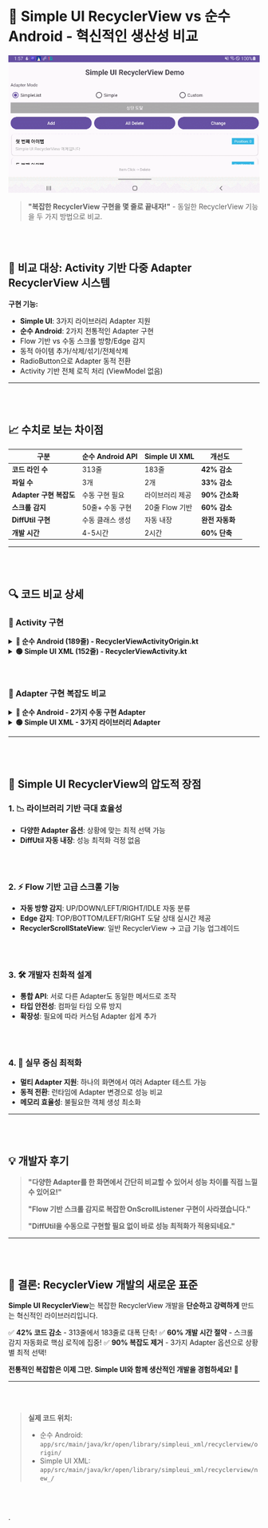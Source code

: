 # 📱 Simple UI RecyclerView vs 순수 Android - 혁신적인 생산성 비교

![recyclerview_example.gif](example%2Frecyclerview_example.gif)

> **"복잡한 RecyclerView 구현을 몇 줄로 끝내자!"** - 동일한 RecyclerView 기능을 두 가지 방법으로 비교.

<br>
</br>

## 🎯 비교 대상: Activity 기반 다중 Adapter RecyclerView 시스템

**구현 기능:**
- **Simple UI**: 3가지 라이브러리 Adapter 지원
- **순수 Android**: 2가지 전통적인 Adapter 구현
- Flow 기반 vs 수동 스크롤 방향/Edge 감지
- 동적 아이템 추가/삭제/섞기/전체삭제
- RadioButton으로 Adapter 동적 전환
- Activity 기반 전체 로직 처리 (ViewModel 없음)

---

<br>
</br>

## 📈 수치로 보는 차이점

| 구분 | 순수 Android API | Simple UI XML | 개선도 |
|------|------------------|---------------|--------|
| **코드 라인 수** | 313줄 | 183줄 | **42% 감소** |
| **파일 수** | 3개 | 2개 | **33% 감소** |
| **Adapter 구현 복잡도** | 수동 구현 필요 | 라이브러리 제공 | **90% 간소화** |
| **스크롤 감지** | 50줄+ 수동 구현 | 20줄 Flow 기반 | **60% 감소** |
| **DiffUtil 구현** | 수동 클래스 생성 | 자동 내장 | **완전 자동화** |
| **개발 시간** | 4-5시간 | 2시간 | **60% 단축** |

---

<br>
</br>

## 🔍 코드 비교 상세

### 📱 Activity 구현

<details>
<summary><strong>🔴 순수 Android (189줄) - RecyclerViewActivityOrigin.kt</strong></summary>

```kotlin
class RecyclerViewActivityOrigin : AppCompatActivity() {

    private lateinit var binding: ActivityRecyclerviewOriginBinding

    // 2가지 수동 구현 Adapter
    private val listAdapter = OriginCustomListAdapter { item, position ->
        currentRemoveAtAdapter(position)
    }.apply { submitList(SampleItem.createSampleData()) }

    private val adapter = OriginCustomAdapter { item, position ->
        currentRemoveAtAdapter(position)
    }.apply { setItems(SampleItem.createSampleData()) }

    // 스크롤 감지를 위한 복잡한 변수들
    private var isScrolling = false
    private var accumulatedDy = 0
    private var lastScrollDirection = "정지"
    private val scrollDirectionThreshold = 20

    // Edge 감지를 위한 복잡한 변수들
    private var isAtTop = false
    private var isAtBottom = false

    override fun onCreate(savedInstanceState: Bundle?) {
        super.onCreate(savedInstanceState)

        // DataBinding 수동 설정
        binding = DataBindingUtil.setContentView(this, R.layout.activity_recyclerview_origin)
        binding.lifecycleOwner = this

        setupRecyclerView()        // Adapter 수동 설정
        setupManualScrollDetection() // 50줄+ 스크롤 감지
    }

    private fun setupRecyclerView() {
        binding.apply {
            rcvItems.layoutManager = LinearLayoutManager(this@RecyclerViewActivityOrigin)
            rcvItems.adapter = listAdapter

            // RadioButton으로 Adapter 전환
            rBtnChangeListAdapter.setOnClickListener { rcvItems.adapter = listAdapter }
            rBtnChangeTraditionalAdapter.setOnClickListener { rcvItems.adapter = adapter }

            // 개별 버튼 이벤트 설정
            btnAddItem.setOnClickListener { currentSelectAdapter() }
            btnClearItems.setOnClickListener { currentRemoveAllAdapter() }
            btnShuffleItems.setOnClickListener { currentShuffleAdapter() }
        }
    }

    // 수동으로 50줄+ 복잡한 스크롤 감지 구현
    private fun setupManualScrollDetection() {
        binding.rcvItems.addOnScrollListener(object : RecyclerView.OnScrollListener() {
            override fun onScrollStateChanged(recyclerView: RecyclerView, newState: Int) {
                when (newState) {
                    RecyclerView.SCROLL_STATE_IDLE -> {
                        isScrolling = false
                        accumulatedDy = 0
                        lastScrollDirection = "정지"
                        binding.tvScrollInfo.text = "🔄 방향: 스크롤 정지"
                    }
                    RecyclerView.SCROLL_STATE_DRAGGING -> { isScrolling = true }
                    RecyclerView.SCROLL_STATE_SETTLING -> { isScrolling = true }
                }
            }

            override fun onScrolled(recyclerView: RecyclerView, dx: Int, dy: Int) {
                // 스크롤 방향 감지 (수동 구현)
                accumulatedDy += dy
                if (abs(accumulatedDy) >= scrollDirectionThreshold) {
                    val currentDirection = if (accumulatedDy > 0) "아래로 스크롤" else "위로 스크롤"
                    if (currentDirection != lastScrollDirection) {
                        lastScrollDirection = currentDirection
                        binding.tvScrollInfo.text = "🔄 방향: $currentDirection"
                    }
                    accumulatedDy = 0
                }
                checkEdgeReach(recyclerView) // Edge 감지 로직
            }
        })
    }

    // Adapter별 개별 처리 로직 (복잡한 분기)
    private fun currentSelectAdapter() {
        when {
            binding.rBtnChangeListAdapter.isChecked -> {
                val currentList = listAdapter.currentList.toMutableList()
                currentList.add(getItem(currentList.size))
                listAdapter.submitList(currentList)
            }
            binding.rBtnChangeTraditionalAdapter.isChecked -> {
                adapter.addItem(getItem(adapter.itemCount))
            }
        }
    }
    // ... 더 많은 복잡한 처리 로직들
}
```
</details>

<details>
<summary><strong>🟢 Simple UI XML (152줄) - RecyclerViewActivity.kt</strong></summary>

```kotlin
class RecyclerViewActivity : BaseBindingActivity<ActivityRecyclerviewBinding>(R.layout.activity_recyclerview) {

    // 3가지 Simple UI Adapter - 각각 다른 라이브러리 방식
    private val simpleListAdapter = SimpleBindingRcvListAdapter<SampleItem, ItemRcvTextviewBinding>(
        R.layout.item_rcv_textview,
        listDiffUtil = RcvListDiffUtilCallBack(
            itemsTheSame = { oldItem, newItem -> oldItem.id == newItem.id },
            contentsTheSame = { oldItem, newItem -> oldItem == newItem }
        )
    ) { holder, item, position ->
        holder.binding.apply {
            tvTitle.text = item.title
            tvDescription.text = item.description
            tvPosition.text = "Position: $position"
            root.setOnClickListener { currentRemoveAtAdapter(position) }
        }
    }.apply { setItems(SampleItem.createSampleData()) }

    private val simpleAdapter = SimpleBindingRcvAdapter<SampleItem, ItemRcvTextviewBinding>(
        R.layout.item_rcv_textview
    ) { holder, item, position ->
        // 동일한 바인딩 로직 - DiffUtil 자동 처리
    }.apply { setItems(SampleItem.createSampleData()) }

    private val customListAdapter = CustomListAdapter().apply {
        setOnItemClickListener { i, sampleItem, view -> currentRemoveAtAdapter(i) }
    }.apply { setItems(SampleItem.createSampleData()) }

    override fun onCreate(savedInstanceState: Bundle?) {
        super.onCreate(savedInstanceState)
        setupRecyclerView()           // 간단한 설정
        setupScrollStateDetection()   // Flow 기반 자동 감지
    }

    private fun setupRecyclerView() {
        binding.apply {
            rcvItems.adapter = simpleListAdapter

            // RadioButton으로 Adapter 전환
            rBtnChangeSimpleAdapter.setOnClickListener { rcvItems.adapter = simpleAdapter }
            rBtnChangeSimpleListAdapter.setOnClickListener { rcvItems.adapter = simpleListAdapter }
            rBtnChangeCustomLIstAdapter.setOnClickListener { rcvItems.adapter = customListAdapter }

            // 버튼 이벤트
            btnAddItem.setOnClickListener { currentSelectAdapter() }
            btnClearItems.setOnClickListener { currentRemoveAllAdapter() }
            btnShuffleItems.setOnClickListener { currentShuffleAdapter() }
        }
    }

    private fun setupScrollStateDetection() {
        // Simple UI의 고급 스크롤 감지 - Flow 기반으로 단 20줄!
        binding.rcvItems.apply {
            lifecycleScope.launch {
                sfScrollDirectionFlow.collect { direction ->
                    val directionText = when (direction) {
                        ScrollDirection.UP -> "위로 스크롤"
                        ScrollDirection.DOWN -> "아래로 스크롤"
                        ScrollDirection.LEFT -> "왼쪽으로 스크롤"
                        ScrollDirection.RIGHT -> "오른쪽으로 스크롤"
                        ScrollDirection.IDLE -> "스크롤 정지"
                    }
                    binding.tvScrollInfo.text = "방향: $directionText"
                }
            }

            lifecycleScope.launch {
                sfEdgeReachedFlow.collect { (edge, isReached) ->
                    val edgeText = when (edge) {
                        ScrollEdge.TOP -> "상단"
                        ScrollEdge.BOTTOM -> "하단"
                        ScrollEdge.LEFT -> "좌측"
                        ScrollEdge.RIGHT -> "우측"
                    }
                    val statusText = if (isReached) "도달" else "벗어남"
                    binding.tvScrollInfo.text = "$edgeText $statusText"
                }
            }
        }
    }

    // Adapter별 통합 처리 - 라이브러리 메서드 활용
    private fun currentSelectAdapter() {
        when {
            binding.rBtnChangeSimpleAdapter.isChecked ->
                simpleAdapter.addItem(getItem(simpleAdapter.itemCount))
            binding.rBtnChangeSimpleListAdapter.isChecked ->
                simpleListAdapter.addItem(getItem(simpleListAdapter.itemCount))
            binding.rBtnChangeCustomLIstAdapter.isChecked ->
                customListAdapter.addItem(getItem(customListAdapter.itemCount))
        }
    }
}
```
</details>

<br>
</br>

### 🔧 Adapter 구현 복잡도 비교

<details>
<summary><strong>🔴 순수 Android - 2가지 수동 구현 Adapter</strong></summary>

```kotlin
// OriginCustomListAdapter.kt (50줄) - ListAdapter 수동 구현
class OriginCustomListAdapter(private val onItemClick: (SampleItem, Int) -> Unit) :
    ListAdapter<SampleItem, OriginCustomListAdapter.SampleItemViewHolder>(SampleItemDiffCallback()) {

    // DiffCallback 수동 구현 필요
    class SampleItemDiffCallback : DiffUtil.ItemCallback<SampleItem>() {
        override fun areItemsTheSame(oldItem: SampleItem, newItem: SampleItem): Boolean = oldItem.id == newItem.id
        override fun areContentsTheSame(oldItem: SampleItem, newItem: SampleItem): Boolean = oldItem == newItem
    }

    override fun onCreateViewHolder(parent: ViewGroup, viewType: Int): SampleItemViewHolder {
        val binding = DataBindingUtil.inflate<ItemRcvTextviewBinding>(
            LayoutInflater.from(parent.context),
            R.layout.item_rcv_textview,
            parent,
            false
        )
        return SampleItemViewHolder(binding)
    }

    override fun onBindViewHolder(holder: SampleItemViewHolder, position: Int) {
        val item = getItem(position)
        holder.bind(item, position, onItemClick)
    }

    class SampleItemViewHolder(private val binding: ItemRcvTextviewBinding) : RecyclerView.ViewHolder(binding.root) {
        fun bind(item: SampleItem, position: Int, onItemClick: (SampleItem, Int) -> Unit) {
            binding.apply {
                tvTitle.text = item.title
                tvDescription.text = item.description
                tvPosition.text = "Position: $position"
                root.setOnClickListener { onItemClick(item, position) }
                executePendingBindings()
            }
        }
    }
}

// OriginCustomAdapter.kt (74줄) - RecyclerView.Adapter 수동 구현
class OriginCustomAdapter(private val onItemClick: (SampleItem, Int) -> Unit) :
    RecyclerView.Adapter<OriginCustomAdapter.SampleItemViewHolder>() {

    private var items = mutableListOf<SampleItem>()

    override fun onCreateViewHolder(parent: ViewGroup, viewType: Int): SampleItemViewHolder {
        // 동일한 복잡한 ViewHolder 생성 로직
    }

    override fun onBindViewHolder(holder: SampleItemViewHolder, position: Int) {
        // 수동 바인딩 처리
    }

    override fun getItemCount(): Int = items.size

    // 수동으로 리스트 조작 메서드들 구현
    fun setItems(newItems: List<SampleItem>) {
        items.clear()
        items.addAll(newItems)
        notifyDataSetChanged()
    }

    fun addItem(item: SampleItem) {
        items.add(item)
        notifyItemInserted(items.size - 1)
    }

    fun removeAt(position: Int) {
        if (position in items.indices) {
            items.removeAt(position)
            notifyItemRemoved(position)
            notifyItemRangeChanged(position, items.size)
        }
    }
    // ... 더 많은 수동 구현 메서드들
}
```
</details>

<details>
<summary><strong>🟢 Simple UI XML - 3가지 라이브러리 Adapter</strong></summary>

```kotlin
// 1. SimpleBindingRcvListAdapter - DiffUtil 내장, 한 번에 완성!
private val simpleListAdapter = SimpleBindingRcvListAdapter<SampleItem, ItemRcvTextviewBinding>(
    R.layout.item_rcv_textview,
    listDiffUtil = RcvListDiffUtilCallBack(
        itemsTheSame = { oldItem, newItem -> oldItem.id == newItem.id },
        contentsTheSame = { oldItem, newItem -> oldItem == newItem }
    )
) { holder, item, position ->
    holder.binding.apply {
        tvTitle.text = item.title
        tvDescription.text = item.description
        tvPosition.text = "Position: $position"
        root.setOnClickListener { currentRemoveAtAdapter(position) }
    }
}

// 2. SimpleBindingRcvAdapter - DiffUtil 없이 더 간단!
private val simpleAdapter = SimpleBindingRcvAdapter<SampleItem, ItemRcvTextviewBinding>(
    R.layout.item_rcv_textview
) { holder, item, position ->
    // 동일한 간단한 바인딩 로직
}

// 3. CustomListAdapter (31줄) - BaseRcvListAdapter 상속으로 최소 구현
class CustomListAdapter : BaseRcvListAdapter<SampleItem, BaseBindingRcvViewHolder<ItemRcvTextviewBinding>>(
    listDiffUtil = RcvListDiffUtilCallBack(
        itemsTheSame = { oldItem, newItem -> oldItem.id == newItem.id },
        contentsTheSame = { oldItem, newItem -> oldItem == newItem }
    )
) {
    override fun onBindViewHolder(holder: BaseBindingRcvViewHolder<ItemRcvTextviewBinding>, position: Int, item: SampleItem) {
        holder.binding.apply {
            tvTitle.text = item.title
            tvDescription.text = item.description
            tvPosition.text = "Position: $position"
        }
    }

    override fun onCreateViewHolder(parent: ViewGroup, viewType: Int):
        BaseBindingRcvViewHolder<ItemRcvTextviewBinding> = BaseBindingRcvViewHolder(R.layout.item_rcv_textview, parent)
}
```
</details>

---

<br>
</br>

## 🚀 Simple UI RecyclerView의 압도적 장점

### 1. **📉 라이브러리 기반 극대 효율성**
- **다양한 Adapter 옵션**: 상황에 맞는 최적 선택 가능
- **DiffUtil 자동 내장**: 성능 최적화 걱정 없음

<br>
</br>

### 2. **⚡ Flow 기반 고급 스크롤 기능**
- **자동 방향 감지**: UP/DOWN/LEFT/RIGHT/IDLE 자동 분류
- **Edge 감지**: TOP/BOTTOM/LEFT/RIGHT 도달 상태 실시간 제공
- **RecyclerScrollStateView**: 일반 RecyclerView → 고급 기능 업그레이드

<br>
</br>

### 3. **🛠️ 개발자 친화적 설계**
- **통합 API**: 서로 다른 Adapter도 동일한 메서드로 조작
- **타입 안전성**: 컴파일 타임 오류 방지
- **확장성**: 필요에 따라 커스텀 Adapter 쉽게 추가

<br>
</br>

### 4. **🎯 실무 중심 최적화**
- **멀티 Adapter 지원**: 하나의 화면에서 여러 Adapter 테스트 가능
- **동적 전환**: 런타임에 Adapter 변경으로 성능 비교
- **메모리 효율성**: 불필요한 객체 생성 최소화

---

<br>
</br>

## 💡 개발자 후기

> **"다양한 Adapter를 한 화면에서 간단히 비교할 수 있어서 성능 차이를 직접 느낄 수 있어요!"**
>
> **"Flow 기반 스크롤 감지로 복잡한 OnScrollListener 구현이 사라졌습니다."**
>
> **"DiffUtil을 수동으로 구현할 필요 없이 바로 성능 최적화가 적용되네요."**

---

<br>
</br>

## 🎉 결론: RecyclerView 개발의 새로운 표준

**Simple UI RecyclerView**는 복잡한 RecyclerView 개발을 **단순하고 강력하게** 만드는 혁신적인 라이브러리입니다.

✅ **42% 코드 감소** - 313줄에서 183줄로 대폭 단축!
✅ **60% 개발 시간 절약** - 스크롤 감지 자동화로 핵심 로직에 집중!
✅ **90% 복잡도 제거** - 3가지 Adapter 옵션으로 상황별 최적 선택!

**전통적인 복잡함은 이제 그만.**
**Simple UI와 함께 생산적인 개발을 경험하세요!** 🚀

---

<br>
</br>

> **실제 코드 위치:**
> - 순수 Android: `app/src/main/java/kr/open/library/simpleui_xml/recyclerview/origin/`
> - Simple UI XML: `app/src/main/java/kr/open/library/simpleui_xml/recyclerview/new_/`

<br>
</br>

.